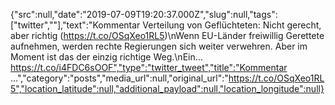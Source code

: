 {"src":null,"date":"2019-07-09T19:20:37.000Z","slug":null,"tags":["twitter",""],"text":"Kommentar Verteilung von Geflüchteten: Nicht gerecht, aber richtig (https://t.co/OSqXeo1RL5)\nWenn EU-Länder freiwillig Gerettete aufnehmen, werden rechte Regierungen sich weiter verwehren. Aber im Moment ist das der einzig richtige Weg.\nEin… https://t.co/i4FDC6sOOF","type":"twitter_tweet","title":"Kommentar …","category":"posts","media_url":null,"original_url":"https://t.co/OSqXeo1RL5","location_latitude":null,"additional_payload":null,"location_longitude":null}